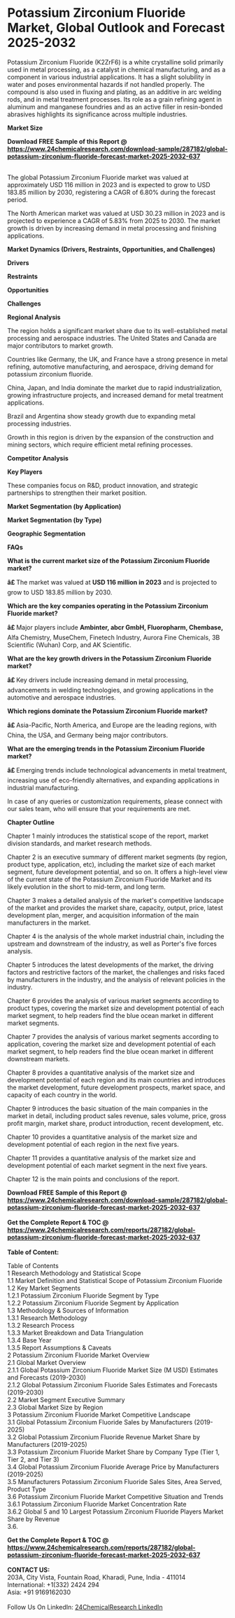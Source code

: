 <h1>Potassium Zirconium Fluoride Market, Global Outlook and Forecast 2025-2032</h1><p>Potassium Zirconium Fluoride (K2ZrF6) is a white crystalline solid primarily used in metal processing, as a catalyst in chemical manufacturing, and as a component in various industrial applications. It has a slight solubility in water and poses environmental hazards if not handled properly. The compound is also used in fluxing and plating, as an additive in arc welding rods, and in metal treatment processes. Its role as a grain refining agent in aluminum and manganese foundries and as an active filler in resin-bonded abrasives highlights its significance across multiple industries.</p><p>
<strong>Market Size</strong></p><p>
</p><div><b>Download FREE Sample of this Report @ 
            <a href="https://www.24chemicalresearch.com/download-sample/287182/global-potassium-zirconium-fluoride-forecast-market-2025-2032-637">
            https://www.24chemicalresearch.com/download-sample/287182/global-potassium-zirconium-fluoride-forecast-market-2025-2032-637</a></b></div><br><p>The global Potassium Zirconium Fluoride market was valued at approximately USD 116 million in 2023 and is expected to grow to USD 183.85 million by 2030, registering a CAGR of 6.80% during the forecast period.</p><p>
</p><p>The North American market was valued at USD 30.23 million in 2023 and is projected to experience a CAGR of 5.83% from 2025 to 2030. The market growth is driven by increasing demand in metal processing and finishing applications.</p><p>
<strong>Market Dynamics (Drivers, Restraints, Opportunities, and Challenges)</strong></p><p>
<strong>Drivers</strong></p><p>
</p><p>
<strong>Restraints</strong></p><p>
</p><p>
<strong>Opportunities</strong></p><p>
</p><p>
<strong>Challenges</strong></p><p>
</p><p>
<strong>Regional Analysis</strong></p><p>
</p><p>
</p><p>The region holds a significant market share due to its well-established metal processing and aerospace industries. The United States and Canada are major contributors to market growth.</p><p>
</p><p>
</p><p>Countries like Germany, the UK, and France have a strong presence in metal refining, automotive manufacturing, and aerospace, driving demand for potassium zirconium fluoride.</p><p>
</p><p>
</p><p>China, Japan, and India dominate the market due to rapid industrialization, growing infrastructure projects, and increased demand for metal treatment applications.</p><p>
</p><p>
</p><p>Brazil and Argentina show steady growth due to expanding metal processing industries.</p><p>
</p><p>
</p><p>Growth in this region is driven by the expansion of the construction and mining sectors, which require efficient metal refining processes.</p><p>
<strong>Competitor Analysis</strong></p><p>
<strong>Key Players</strong></p><p>
</p><p>
</p><p>These companies focus on R&amp;D, product innovation, and strategic partnerships to strengthen their market position.</p><p>
<strong>Market Segmentation (by Application)</strong></p><p>
</p><p>
<strong>Market Segmentation (by Type)</strong></p><p>
</p><p>
<strong>Geographic Segmentation</strong></p><p>
</p><p>
<strong>FAQs</strong></p><p>
<strong>What is the current market size of the Potassium Zirconium Fluoride market?</strong></p><p>
</p><p><strong>â£ </strong>The market was valued at <strong>USD 116 million in 2023</strong> and is projected to grow to USD 183.85 million by 2030.</p><p>
<strong>Which are the key companies operating in the Potassium Zirconium Fluoride market?</strong></p><p>
</p><p><strong>â£ </strong>Major players include <strong>Ambinter, abcr GmbH, Fluoropharm, Chembase,</strong> Alfa Chemistry, MuseChem, Finetech Industry, Aurora Fine Chemicals, 3B Scientific (Wuhan) Corp, and AK Scientific.</p><p>
<strong>What are the key growth drivers in the Potassium Zirconium Fluoride market?</strong></p><p>
</p><p><strong>â£ </strong>Key drivers include increasing demand in metal processing, advancements in welding technologies, and growing applications in the automotive and aerospace industries.</p><p>
<strong>Which regions dominate the Potassium Zirconium Fluoride market?</strong></p><p>
</p><p><strong>â£ </strong>Asia-Pacific, North America, and Europe are the leading regions, with China, the USA, and Germany being major contributors.</p><p>
<strong>What are the emerging trends in the Potassium Zirconium Fluoride market?</strong></p><p>
</p><p><strong>â£ </strong>Emerging trends include technological advancements in metal treatment, increasing use of eco-friendly alternatives, and expanding applications in industrial manufacturing.</p><p>
</p><p>
</p><p>
In case of any queries or customization requirements, please connect with our sales team, who will ensure that your requirements are met.</p><p>
<strong>Chapter Outline</strong></p><p>
Chapter 1 mainly introduces the statistical scope of the report, market division standards, and market research methods.</p><p>
Chapter 2 is an executive summary of different market segments (by region, product type, application, etc), including the market size of each market segment, future development potential, and so on. It offers a high-level view of the current state of the Potassium Zirconium Fluoride Market and its likely evolution in the short to mid-term, and long term.</p><p>
Chapter 3 makes a detailed analysis of the market's competitive landscape of the market and provides the market share, capacity, output, price, latest development plan, merger, and acquisition information of the main manufacturers in the market.</p><p>
Chapter 4 is the analysis of the whole market industrial chain, including the upstream and downstream of the industry, as well as Porter's five forces analysis.</p><p>
Chapter 5 introduces the latest developments of the market, the driving factors and restrictive factors of the market, the challenges and risks faced by manufacturers in the industry, and the analysis of relevant policies in the industry.</p><p>
Chapter 6 provides the analysis of various market segments according to product types, covering the market size and development potential of each market segment, to help readers find the blue ocean market in different market segments.</p><p>
Chapter 7 provides the analysis of various market segments according to application, covering the market size and development potential of each market segment, to help readers find the blue ocean market in different downstream markets.</p><p>
Chapter 8 provides a quantitative analysis of the market size and development potential of each region and its main countries and introduces the market development, future development prospects, market space, and capacity of each country in the world.</p><p>
Chapter 9 introduces the basic situation of the main companies in the market in detail, including product sales revenue, sales volume, price, gross profit margin, market share, product introduction, recent development, etc.</p><p>
Chapter 10 provides a quantitative analysis of the market size and development potential of each region in the next five years.</p><p>
Chapter 11 provides a quantitative analysis of the market size and development potential of each market segment in the next five years.</p><p>
Chapter 12 is the main points and conclusions of the report.</p><div><b>Download FREE Sample of this Report @ 
            <a href="https://www.24chemicalresearch.com/download-sample/287182/global-potassium-zirconium-fluoride-forecast-market-2025-2032-637">
            https://www.24chemicalresearch.com/download-sample/287182/global-potassium-zirconium-fluoride-forecast-market-2025-2032-637</a></b></div><br><div><b>Get the Complete Report & TOC @ 
            <a href="https://www.24chemicalresearch.com/reports/287182/global-potassium-zirconium-fluoride-forecast-market-2025-2032-637">
            https://www.24chemicalresearch.com/reports/287182/global-potassium-zirconium-fluoride-forecast-market-2025-2032-637</a></b></div><br>
            <b>Table of Content:</b><p>Table of Contents<br />
1 Research Methodology and Statistical Scope<br />
1.1 Market Definition and Statistical Scope of Potassium Zirconium Fluoride<br />
1.2 Key Market Segments<br />
1.2.1 Potassium Zirconium Fluoride Segment by Type<br />
1.2.2 Potassium Zirconium Fluoride Segment by Application<br />
1.3 Methodology & Sources of Information<br />
1.3.1 Research Methodology<br />
1.3.2 Research Process<br />
1.3.3 Market Breakdown and Data Triangulation<br />
1.3.4 Base Year<br />
1.3.5 Report Assumptions & Caveats<br />
2 Potassium Zirconium Fluoride Market Overview<br />
2.1 Global Market Overview<br />
2.1.1 Global Potassium Zirconium Fluoride Market Size (M USD) Estimates and Forecasts (2019-2030)<br />
2.1.2 Global Potassium Zirconium Fluoride Sales Estimates and Forecasts (2019-2030)<br />
2.2 Market Segment Executive Summary<br />
2.3 Global Market Size by Region<br />
3 Potassium Zirconium Fluoride Market Competitive Landscape<br />
3.1 Global Potassium Zirconium Fluoride Sales by Manufacturers (2019-2025)<br />
3.2 Global Potassium Zirconium Fluoride Revenue Market Share by Manufacturers (2019-2025)<br />
3.3 Potassium Zirconium Fluoride Market Share by Company Type (Tier 1, Tier 2, and Tier 3)<br />
3.4 Global Potassium Zirconium Fluoride Average Price by Manufacturers (2019-2025)<br />
3.5 Manufacturers Potassium Zirconium Fluoride Sales Sites, Area Served, Product Type<br />
3.6 Potassium Zirconium Fluoride Market Competitive Situation and Trends<br />
3.6.1 Potassium Zirconium Fluoride Market Concentration Rate<br />
3.6.2 Global 5 and 10 Largest Potassium Zirconium Fluoride Players Market Share by Revenue<br />
3.6.</p><div><b>Get the Complete Report & TOC @ 
            <a href="https://www.24chemicalresearch.com/reports/287182/global-potassium-zirconium-fluoride-forecast-market-2025-2032-637">
            https://www.24chemicalresearch.com/reports/287182/global-potassium-zirconium-fluoride-forecast-market-2025-2032-637</a></b></div><br><b>CONTACT US:</b><br>
            203A, City Vista, Fountain Road, Kharadi, Pune, India - 411014<br>
            International: +1(332) 2424 294<br>
            Asia: +91 9169162030 <br><br>
            Follow Us On LinkedIn: <a href="https://www.linkedin.com/company/24chemicalresearch/">24ChemicalResearch LinkedIn</a>
